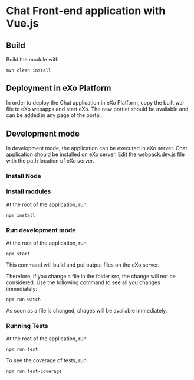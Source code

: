 # Chat Front-end application with Vue.js

## Build

Build the module with 
```
mvn clean install
```

## Deployment in eXo Platform

In order to deploy the Chat application in eXo Platform, copy the built war file to eXo webapps and start eXo.
The new portlet should be available and can be added in any page of the portal.

## Development mode

In development mode, the application can be executed in eXo server.
Chat application should be installed on eXo server.
Edit the webpack.dev.js file with the path location of eXo server.

### Install Node

### Install modules

At the root of the application, run
```
npm install
```

### Run development mode

At the root of the application, run
```
npm start
```
This command will build and put output files on the eXo server.

Therefore, if you change a file in the folder src, the change will not be considered.
Use the following command to see all you changes immediately:
```
npm run watch
```
As soon as a file is changed, chages will be available immediately.


### Running Tests

At the root of the application, run
```
npm run test
```

To see the coverage of tests, run
```
npm run test-coverage
```